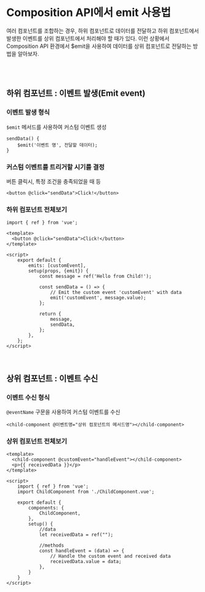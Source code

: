 # Composition API에서 emit 사용법
여러 컴포넌트를 조합하는 경우, 하위 컴포넌트로 데이터를 전달하고 하위 컴포넌트에서 발생한 이벤트를 상위 컴포넌트에서 처리해야 할 때가 있다. 이런 상황에서 Composition API 환경에서 $emit을 사용하여 데이터를 상위 컴포넌트로 전달하는 방법을 알아보자.

<br/><br/>


## 하위 컴포넌트 : 이벤트 발생(Emit event)
### 이벤트 발생 형식
`$emit` 메서드를 사용하여 커스텀 이벤트 생성
```vue
sendData() {
    $emit('이벤트 명', 전달할 데이터);
}
```
### 커스텀 이벤트를 트리거할 시기를 결정
버튼 클릭시, 특정 조건을 충족되었을 때 등
``` vue
<button @click="sendData">Click!</button>
```
### 하위 컴포넌트 전체보기
```vue
import { ref } from 'vue';

<template>
  <button @click="sendData">Click!</button>
</template>

<script>
    export default {
        emits: [customEvent],
        setup(props, {emit}) {
            const message = ref('Hello from Child!');

            const sendData = () => {
                // Emit the custom event 'customEvent' with data
                emit('customEvent', message.value);
            };

            return {
                message,
                sendData,
            };
        },
    };
</script>
```

<br/>

## 상위 컴포넌트 : 이벤트 수신
### 이벤트 수신 형식
`@eventName` 구문을 사용하여 커스텀 이벤트를 수신
```vue
<child-component @이벤트명="상위 컴포넌트의 메서드명"></child-component>
``` 
### 상위 컴포넌트 전체보기
```vue
<template>
  <child-component @customEvent="handleEvent"></child-component>
  <p>{{ receivedData }}</p>
</template>

<script>
    import { ref } from 'vue';
    import ChildComponent from './ChildComponent.vue';

    export default {
        components: {
            ChildComponent,
        },
        setup() {
            //data
            let receivedData = ref("");

            //methods
            const handleEvent = (data) => {
                // Handle the custom event and received data
                receivedData.value = data;
            },
        }
    }
</script>
```